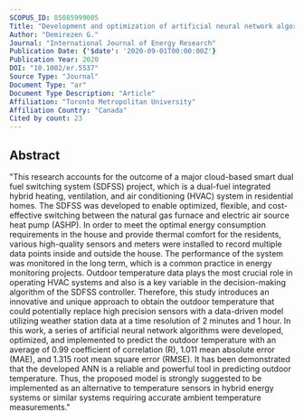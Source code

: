 ```yaml
---
SCOPUS_ID: 85085999005
Title: "Development and optimization of artificial neural network algorithms for the prediction of building specific local temperature for HVAC control"
Author: "Demirezen G."
Journal: "International Journal of Energy Research"
Publication Date: {'$date': '2020-09-01T00:00:00Z'}
Publication Year: 2020
DOI: "10.1002/er.5537"
Source Type: "Journal"
Document Type: "ar"
Document Type Description: "Article"
Affiliation: "Toronto Metropolitan University"
Affiliation Country: "Canada"
Cited by count: 23
---
```


## Abstract
"This research accounts for the outcome of a major cloud-based smart dual fuel switching system (SDFSS) project, which is a dual-fuel integrated hybrid heating, ventilation, and air conditioning (HVAC) system in residential homes. The SDFSS was developed to enable optimized, flexible, and cost-effective switching between the natural gas furnace and electric air source heat pump (ASHP). In order to meet the optimal energy consumption requirements in the house and provide thermal comfort for the residents, various high-quality sensors and meters were installed to record multiple data points inside and outside the house. The performance of the system was monitored in the long term, which is a common practice in energy monitoring projects. Outdoor temperature data plays the most crucial role in operating HVAC systems and also is a key variable in the decision-making algorithm of the SDFSS controller. Therefore, this study introduces an innovative and unique approach to obtain the outdoor temperature that could potentially replace high precision sensors with a data-driven model utilizing weather station data at a time resolution of 2 minutes and 1 hour. In this work, a series of artificial neural network algorithms were developed, optimized, and implemented to predict the outdoor temperature with an average of 0.99 coefficient of correlation (R), 1.011 mean absolute error (MAE), and 1.315 root mean square error (RMSE). It has been demonstrated that the developed ANN is a reliable and powerful tool in predicting outdoor temperature. Thus, the proposed model is strongly suggested to be implemented as an alternative to temperature sensors in hybrid energy systems or similar systems requiring accurate ambient temperature measurements."
